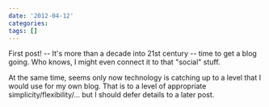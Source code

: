 ```yaml
---
date: '2012-04-12'
categories:
tags: []
---
```


First post! -- It's more than a decade into 21st century -- time to get a blog going. Who knows, I might even connect it to that "social" stuff.


At the same time, seems only now technology is catching up to a level that I would use for my own blog. That is to a level of appropriate simplicity/flexibility/... but I should defer details to a later post.
